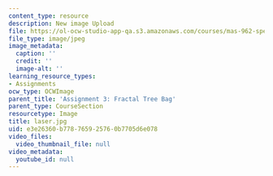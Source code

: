 ```yaml
---
content_type: resource
description: New image Upload
file: https://ol-ocw-studio-app-qa.s3.amazonaws.com/courses/mas-962-special-topics-new-textiles-spring-2010/e3e26360b778765925760b7705d6e078_laser.jpg
file_type: image/jpeg
image_metadata:
  caption: ''
  credit: ''
  image-alt: ''
learning_resource_types:
- Assignments
ocw_type: OCWImage
parent_title: 'Assignment 3: Fractal Tree Bag'
parent_type: CourseSection
resourcetype: Image
title: laser.jpg
uid: e3e26360-b778-7659-2576-0b7705d6e078
video_files:
  video_thumbnail_file: null
video_metadata:
  youtube_id: null
---
```

